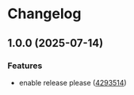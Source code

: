 # Changelog

## 1.0.0 (2025-07-14)


### Features

* enable release please ([4293514](https://github.com/Kavindu-Dodan/data-gen/commit/4293514ccc5f0b61aade688faa2a68d800af523a))

